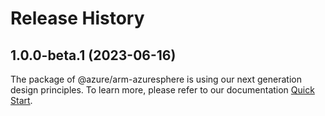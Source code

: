 # Release History
    
## 1.0.0-beta.1 (2023-06-16)

The package of @azure/arm-azuresphere is using our next generation design principles. To learn more, please refer to our documentation [Quick Start](https://aka.ms/js-track2-quickstart).
